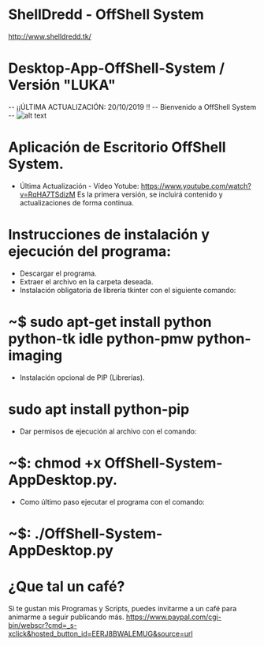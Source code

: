 # ShellDredd - OffShell System
http://www.shelldredd.tk/
# Desktop-App-OffShell-System / Versión "LUKA"
-- ¡¡ÚLTIMA ACTUALIZACIÓN: 20/10/2019 !!
-- Bienvenido a OffShell System --
![alt text](https://4.bp.blogspot.com/-0cryA22dyKw/XZUQw7cBBQI/AAAAAAAAC4k/w10SDiY77ngeKSFpe1GM0mKKhZJ_PIqjwCK4BGAYYCw/s1280/primate.gif)
# Aplicación de Escritorio OffShell System.
  - Última Actualización - Vídeo Yotube: https://www.youtube.com/watch?v=RqHA7TSdizM
  Es la primera versión, se incluirá contenido y actualizaciones de forma continua.
# Instrucciones de instalación y ejecución del programa:
 - Descargar el programa.
 - Extraer el archivo en la carpeta deseada.
 - Instalación obligatoria de librería tkinter con el siguiente comando:
 # ~$ sudo apt-get install python python-tk idle python-pmw python-imaging
 - Instalación opcional de PIP (Librerías).
 # sudo apt install python-pip
 
 - Dar permisos de ejecución al archivo con el comando:
  # ~$: chmod +x OffShell-System-AppDesktop.py.
 - Como último paso ejecutar el programa con el comando: 
  # ~$: ./OffShell-System-AppDesktop.py
# ¿Que tal un café? 
Si te gustan mis Programas y Scripts, puedes invitarme a un café para animarme a seguir publicando más.
https://www.paypal.com/cgi-bin/webscr?cmd=_s-xclick&hosted_button_id=EERJ8BWALEMUG&source=url

